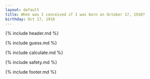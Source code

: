 ```yaml
---
layout: default
title: When was I conceived if I was born on October 17, 1910?
birthday: Oct 17, 1910
---
```


{% include header.md %}

{% include guess.md %}

{% include calculate.md %}

{% include safety.md %}

{% include footer.md %}



